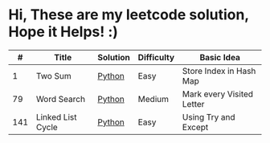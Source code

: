 <h1>Hi, These are my leetcode solution, Hope it Helps! :)</h1>

|#|Title|Solution|Difficulty|Basic Idea|
|---|-----|-----------------|-------|------|
|1|Two Sum|[Python](https://github.com/iamCookie98/Leetcode/blob/master/Python/001_TwoSum.py)|Easy|Store Index in Hash Map|
|79|Word Search|[Python](https://github.com/wwilliam98/Leetcode/blob/master/Python/079_WordSearch.py)|Medium|Mark every Visited Letter|
|141|Linked List Cycle|[Python](https://github.com/wwilliam98/Leetcode/blob/master/Python/141_LinkedListCycle.py)|Easy|Using Try and Except|
